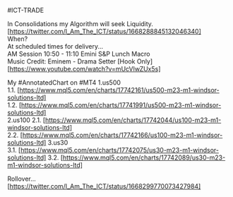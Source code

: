 #ICT-TRADE  

In Consolidations my Algorithm will seek Liquidity. [https://twitter.com/I_Am_The_ICT/status/1668288845132046340]  
When?  
At scheduled times for delivery...  
AM Session 10:50 - 11:10 Emini S&P Lunch Macro  
Music Credit: Eminem - Drama Setter [Hook Only] [https://www.youtube.com/watch?v=mUcVlwZUx5s]  


My #AnnotatedChart on #MT4 
1.us500   
  1.1. [https://www.mql5.com/en/charts/17742161/us500-m23-m1-windsor-solutions-ltd]  
  1.2. [https://www.mql5.com/en/charts/17741991/us500-m23-m1-windsor-solutions-ltd]  
2.us100 
  2.1. [https://www.mql5.com/en/charts/17742044/us100-m23-m1-windsor-solutions-ltd]  
  2.2. [https://www.mql5.com/en/charts/17742166/us100-m23-m1-windsor-solutions-ltd]
3.us30  
  3.1. [https://www.mql5.com/en/charts/17742075/us30-m23-m1-windsor-solutions-ltd]
  3.2. [https://www.mql5.com/en/charts/17742089/us30-m23-m1-windsor-solutions-ltd]


Rollover... [https://twitter.com/I_Am_The_ICT/status/1668299770073427984]